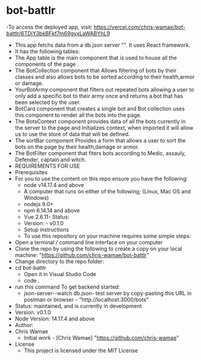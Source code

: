 # bot-battlr
-To access the deployed app, visit:
https://vercel.com/chris-wamae/bot-battlr/6TDjY3bkBFkf7m69gyxLaWABYhL9
- This app fetchs data from a db.json server "". It uses React framework.
 - It has the following tables:
  - The App table is the main component that is used to house all the components of the page .
  - The BotCollection component that Allows filtering of bots by their classes and also     allows bots to be sorted according to their health,armor or damage.
  - YourBotArmy component that filters out repeated bots allowing a user to only add a specific bot to their army once and returns a bot that has been selected by the user.
  - BotCard component that creates a single bot and  Bot collection uses this component to render all the bots into the page.
  - The BotsContext component provides data of all the bots currently in the server to the page and Initializes context, when imported it will allow us to use the store of data that will be defined. 
  - The sortBar component Provides a form that allows a user to sort the bots on the page by their health,damage or armor.
  - The BotFilter component that fiters bots according to Medic, assauly, Defender, captain and witch.
- REQUIREMENTS FOR USE
- Prerequisites
- For you to use the content on this repo ensure you have the following:
    - node v14.17.4 and above
    - A computer that runs on either of the following; (Linux, Mac OS and Windows)
    - nodejs 9.0+
    - npm 6.14.14 and above
    - Vue 2.6.11- Status:
    - Version: - v0.1.0
    - Setup instructions
    - To use this repository on your machine requires some simple steps:
- Open a terminal / command line interface on your computer
- Clone the repo by using the following to create a copy on your local machine: "https://github.com/chris-wamae/bot-battlr"
- Change directory to the repo folder:
- cd bot-battlr
  - Open it in Visual Studio Code
  - code .
- run this command To get backend started:
  - json-server--watch db.json- test server by copy-pasting this URL in postman or browser - "http://localhost:3000/bots"
- Status: maintained, and is currently in development
- Version: v0.1.0
- Node Version: 14.17.4 and above
- Author:
- Chris Wamae
   - Initial work - [Chris Wamae] "https://github.com/chris-wamae"
- License
   - This project is licensed under the MIT License